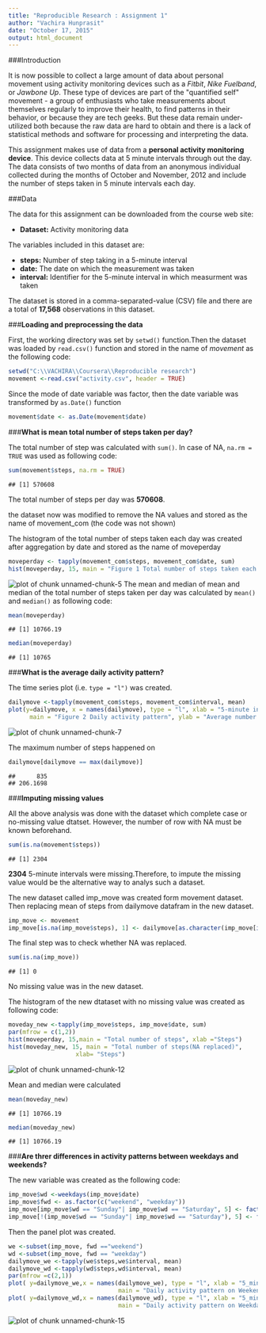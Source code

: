 ```yaml
---
title: "Reproducible Research : Assignment 1"
author: "Vachira Hunprasit"
date: "October 17, 2015"
output: html_document
---
```


###Introduction

It is now possible to collect a large amount of data about personal movement using activity monitoring devices such as a *Fitbit*, *Nike Fuelband*, or *Jawbone Up*. These type of devices are part of the "quantified self" movement - a group of enthusiasts who take measurements about themselves regularly to improve their health, to find patterns in their behavior, or because they are tech geeks. But these data remain under-utilized both because the raw data are hard to obtain and there is a lack of statistical methods and software for processing and interpreting the data.

This assignment makes use of data from a **personal activity monitoring device**. This device collects data at 5 minute intervals through out the day. The data consists of two months of data from an anonymous individual collected during the months of October and November, 2012 and include the number of steps taken in 5 minute intervals each day.

###Data

The data for this assignment can be downloaded from the course web site:

* **Dataset:** Activity monitoring data

The variables included in this dataset are:

* **steps:** Number of step taking in a 5-minute interval
* **date:** The date on which the measurement was taken
* **interval:** Identifier for the 5-minute interval in which measurment was taken

The dataset is stored in a comma-separated-value (CSV) file and there are a total of **17,568** observations in this dataset.

###**Loading and preprocessing the data**

First, the working directory was set by `setwd()` function.Then the dataset was loaded by `read.csv()` function and stored in the name of *movement* as the following code:


```r
setwd("C:\\VACHIRA\\Coursera\\Reproducible research")
movement <-read.csv("activity.csv", header = TRUE)
```

Since the mode of date variable was factor, then the date variable was transformed by `as.Date()` function


```r
movement$date <- as.Date(movement$date)
```

###**What is mean total number of steps taken per day?**

The total number of step was calculated with `sum()`. In case of NA, `na.rm = TRUE` was used as following code:


```r
sum(movement$steps, na.rm = TRUE)
```

```
## [1] 570608
```

The total number of steps per day was **570608**.

the dataset now was modified to remove the NA values and stored as the name of movement_com (the code was not shown)



The histogram of the total number of steps taken each day was created after aggregation by date and stored as the name of moveperday


```r
moveperday <- tapply(movement_com$steps, movement_com$date, sum)
hist(moveperday, 15, main = "Figure 1 Total number of steps taken each day")
```

![plot of chunk unnamed-chunk-5](figure/unnamed-chunk-5-1.png) 
The mean and median of mean and median of the total number of steps taken per day was calculated by `mean()` and `median()` as following code:


```r
mean(moveperday)
```

```
## [1] 10766.19
```

```r
median(moveperday)
```

```
## [1] 10765
```

###**What is the average daily activity pattern?**

The time series plot (i.e. `type = "l")` was created.


```r
dailymove <-tapply(movement_com$steps, movement_com$interval, mean)
plot(y=dailymove, x = names(dailymove), type = "l", xlab = "5-minute interval",
      main = "Figure 2 Daily activity pattern", ylab = "Average number of steps")
```

![plot of chunk unnamed-chunk-7](figure/unnamed-chunk-7-1.png) 

The maximum number of steps happened on 


```r
dailymove[dailymove == max(dailymove)]
```

```
##      835 
## 206.1698
```

###**Imputing missing values**

All the above analysis was done with the dataset which complete case or no-missing value dtatset. However, the number of row with NA must be known beforehand.

```r
sum(is.na(movement$steps))
```

```
## [1] 2304
```

**2304** 5-minute intervals were missing.Therefore, to impute the missing value would be the alternative way to analys such a dataset.

The new dataset called imp_move was created form movement dataset. Then replacing mean of steps from dailymove datafram in the new dataset. 


```r
imp_move <- movement
imp_move[is.na(imp_move$steps), 1] <- dailymove[as.character(imp_move[is.na(imp_move$steps), 3])]
```

The final step was to check whether NA was replaced.



```r
sum(is.na(imp_move))
```

```
## [1] 0
```

No missing value was in the new dataset.

The histogram of the new dtataset with no missing value was created as following code: 

```r
moveday_new <-tapply(imp_move$steps, imp_move$date, sum)
par(mfrow = c(1,2))
hist(moveperday, 15,main = "Total number of steps", xlab ="Steps")
hist(moveday_new, 15, main = "Total number of steps(NA replaced)",
                   xlab= "Steps")
```

![plot of chunk unnamed-chunk-12](figure/unnamed-chunk-12-1.png) 

Mean and median were calculated


```r
mean(moveday_new)
```

```
## [1] 10766.19
```

```r
median(moveday_new)
```

```
## [1] 10766.19
```

###**Are threr differences in activity patterns between weekdays and weekends?**

The new variable was created as the following code:


```r
imp_move$wd <-weekdays(imp_move$date)
imp_move$fwd <- as.factor(c("weekend", "weekday"))
imp_move[imp_move$wd == "Sunday"| imp_move$wd == "Saturday", 5] <- factor("weekend")
imp_move[!(imp_move$wd == "Sunday"| imp_move$wd == "Saturday"), 5] <- factor("weekday")
```

Then the panel plot was created.

```r
we <-subset(imp_move, fwd =="weekend")
wd <-subset(imp_move, fwd == "weekday")
dailymove_we <-tapply(we$steps,we$interval, mean)
dailymove_wd <-tapply(wd$steps,wd$interval, mean)
par(mfrow =c(2,1))
plot( y=dailymove_we,x = names(dailymove_we), type = "l", xlab = "5_minute interval",
                               main = "Daily activity pattern on Weekend", ylab = "Average number of steps", ylim =c(0,250)) 
plot( y=dailymove_wd,x = names(dailymove_wd), type = "l", xlab = "5_minute interval",
                               main = "Daily activity pattern on Weekday", ylab = "Average number of steps", ylim = c(0, 250)) 
```

![plot of chunk unnamed-chunk-15](figure/unnamed-chunk-15-1.png) 
